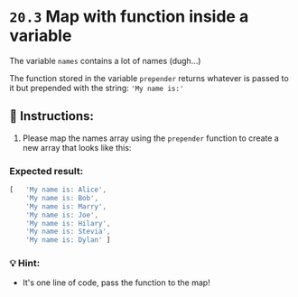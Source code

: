 # `20.3` Map with function inside a variable

The variable `names` contains a lot of names (dugh...)

The function stored in the variable `prepender` returns whatever is passed to it but prepended with the string: `'My name is:'`

## 📝 Instructions:

1. Please map the names array using the `prepender` function to create a new array that looks like this:

### Expected result:

```js
[   'My name is: Alice',
    'My name is: Bob',
    'My name is: Marry',
    'My name is: Joe',
    'My name is: Hilary',
    'My name is: Stevia',
    'My name is: Dylan' ]
```


### 💡 Hint:

+ It's one line of code, pass the function to the map!